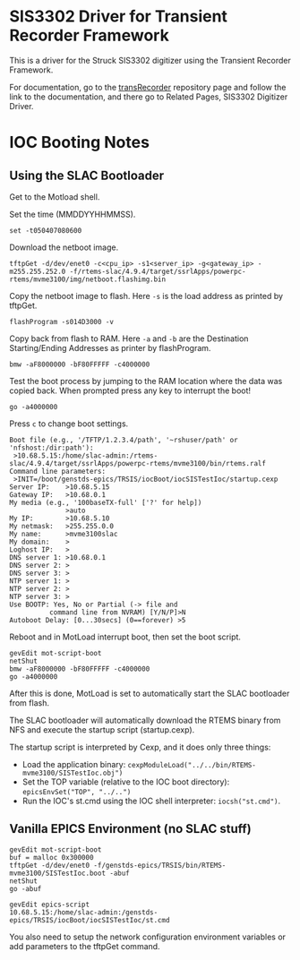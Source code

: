 SIS3302 Driver for Transient Recorder Framework
=========

This is a driver for the Struck SIS3302 digitizer using the Transient Recorder Framework.

For documentation, go to the [transRecorder](https://github.com/epics-modules/transRecorder)
repository page and follow the link to the documentation, and there go to Related Pages,
SIS3302 Digitizer Driver.

# IOC Booting Notes

## Using the SLAC Bootloader

Get to the Motload shell.

Set the time (MMDDYYHHMMSS).

```
set -t050407080600
```

Download the netboot image.

```
tftpGet -d/dev/enet0 -c<cpu_ip> -s1<server_ip> -g<gateway_ip> -m255.255.252.0 -f/rtems-slac/4.9.4/target/ssrlApps/powerpc-rtems/mvme3100/img/netboot.flashimg.bin
```

Copy the netboot image to flash. Here `-s` is the load address as printed by tftpGet.

```
flashProgram -s014D3000 -v
```

Copy back from flash to RAM.
Here `-a` and `-b` are the Destination Starting/Ending Addresses as printer by flashProgram.

```
bmw -aF8000000 -bF80FFFFF -c4000000
```

Test the boot process by jumping to the RAM location where the data was copied back.
When prompted press any key to interrupt the boot!

```
go -a4000000
```

Press `c` to change boot settings.

```
Boot file (e.g., '/TFTP/1.2.3.4/path', '~rshuser/path' or 'nfshost:/dir:path'):
 >10.68.5.15:/home/slac-admin:/rtems-slac/4.9.4/target/ssrlApps/powerpc-rtems/mvme3100/bin/rtems.ralf
Command line parameters:
 >INIT=/boot/genstds-epics/TRSIS/iocBoot/iocSISTestIoc/startup.cexp
Server IP:    >10.68.5.15
Gateway IP:   >10.68.0.1
My media (e.g., '100baseTX-full' ['?' for help])
              >auto
My IP:        >10.68.5.10
My netmask:   >255.255.0.0
My name:      >mvme3100slac
My domain:    >
Loghost IP:   >
DNS server 1: >10.68.0.1
DNS server 2: >
DNS server 3: >
NTP server 1: >
NTP server 2: >
NTP server 3: >
Use BOOTP: Yes, No or Partial (-> file and
          command line from NVRAM) [Y/N/P]>N
Autoboot Delay: [0...30secs] (0==forever) >5
```

Reboot and in MotLoad interrupt boot, then set the boot script.

```
gevEdit mot-script-boot
netShut
bmw -aF8000000 -bF80FFFFF -c4000000
go -a4000000
```

After this is done, MotLoad is set to automatically start the SLAC bootloader from flash.

The SLAC bootloader will automatically download the RTEMS binary from NFS and execute
the startup script (startup.cexp).

The startup script is interpreted by Cexp, and it does only three things:

- Load the application binary: `cexpModuleLoad("../../bin/RTEMS-mvme3100/SISTestIoc.obj")`
- Set the TOP variable (relative to the IOC boot directory): `epicsEnvSet("TOP", "../..")`
- Run the IOC's st.cmd using the IOC shell interpreter: `iocsh("st.cmd")`.

## Vanilla EPICS Environment (no SLAC stuff)

```
gevEdit mot-script-boot
buf = malloc 0x300000
tftpGet -d/dev/enet0 -f/genstds-epics/TRSIS/bin/RTEMS-mvme3100/SISTestIoc.boot -abuf
netShut
go -abuf

gevEdit epics-script
10.68.5.15:/home/slac-admin:/genstds-epics/TRSIS/iocBoot/iocSISTestIoc/st.cmd
```

You also need to setup the network configuration environment variables or add parameters
to the tftpGet command.
